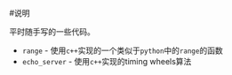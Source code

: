 #说明

平时随手写的一些代码。

- `range` - 使用`c++`实现的一个类似于`python`中的`range`的函数
- `echo_server` - 使用`c++`实现的timing wheels算法
